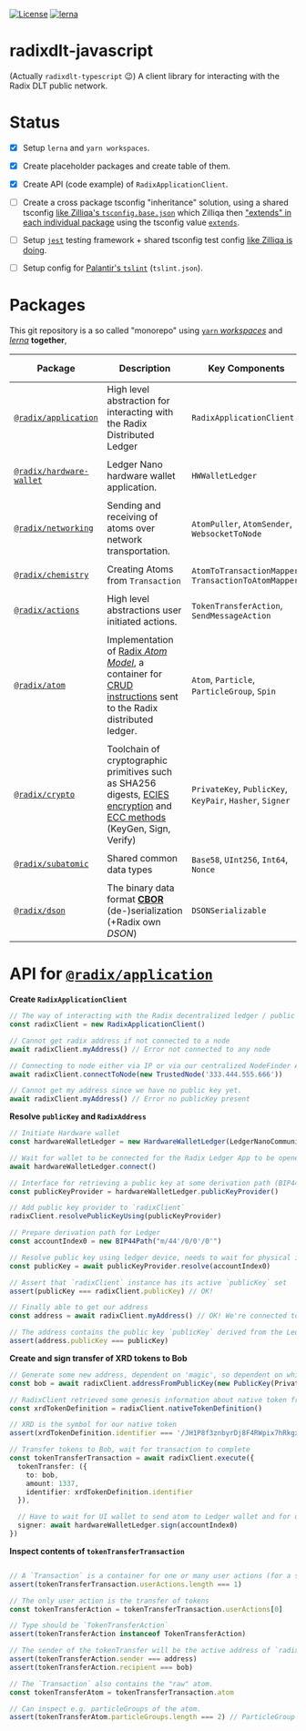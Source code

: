 [![License](https://img.shields.io/badge/License-Apache%202.0-blue.svg)](https://github.com/radixdlt/radixdlt-javascript/blob/main/LICENSE)
[![lerna](https://img.shields.io/badge/maintained%20with-lerna-cc00ff.svg)](https://lerna.js.org/)

# radixdlt-javascript

(Actually `radixdlt-typescript` 😉) A client library for interacting with the Radix DLT public network.

# Status

- [x] Setup `lerna` and `yarn workspaces`.  
- [x] Create placeholder packages and create table of them.  
- [x] Create API (code example) of `RadixApplicationClient`.  
- [ ] Create a cross package tsconfig "inheritance" solution, using a shared tsconfig [like Zilliqa's `tsconfig.base.json`](https://github.com/Zilliqa/Zilliqa-JavaScript-Library/blob/dev/tsconfig.base.json) which Zilliqa then ["extends" in each individual package](https://github.com/Zilliqa/Zilliqa-JavaScript-Library/blob/dev/packages/zilliqa-js-blockchain/tsconfig.json#L2) using the tsconfig value [`extends`](https://www.typescriptlang.org/tsconfig#extends).  
- [ ] Setup [`jest`][jest] testing framework + shared tsconfig test config [like Zilliqa is doing](https://github.com/Zilliqa/Zilliqa-JavaScript-Library/blob/dev/packages/zilliqa-js-blockchain/tsconfig.test.json#L2).
- [ ] Setup config for [Palantir's `tslint`](https://palantir.github.io/tslint/) (`tslint.json`).  


# Packages

This git repository is a so called "monorepo" using [`yarn` *workspaces*](https://classic.yarnpkg.com/en/docs/workspaces/) and [*lerna*](https://github.com/lerna/lerna) **together**,

| Package | Description | Key Components | Internal Dependency | Notable external dependency |
| --- | --- | --- | --- | --- |
| [`@radix/application`][app] | High level abstraction for interacting with the Radix Distributed Ledger | `RadixApplicationClient` | [`@radix/chemistry`][chem], [`@radix/crypto`][crypto] | None |
||
| [`@radix/hardware-wallet`][hwLedger] | Ledger Nano hardware wallet application. | `HWWalletLedger` | [`@radix/atom`][atom] | [`LedgerHQ/ledgerjs`](https://github.com/LedgerHQ/ledgerjs) |
||
| [`@radix/networking`][networking] | Sending and receiving of atoms over network transportation. | `AtomPuller`, `AtomSender`, `WebsocketToNode` | [`@radix/atom`][atom] | None |
||
| [`@radix/chemistry`][chem] | Creating Atoms from `Transaction` | `AtomToTransactionMapper`, `TransactionToAtomMapper` | [`@radix/atom`][atom], [`@radix/actions`][actions] | None |
||
| [`@radix/actions`][actions] | High level abstractions user initiated actions. | `TokenTransferAction`, `SendMessageAction` | [`@radix/subatomic`][subatom] | None |
||
| [`@radix/atom`][atom] | Implementation of [Radix *Atom Model*](https://dev.to/radixdlt/knowledgebase-update-atom-model-263i), a container for [CRUD instructions](https://en.wikipedia.org/wiki/Create,_read,_update_and_delete) sent to the Radix distributed ledger. | `Atom`, `Particle`, `ParticleGroup`, `Spin` | [`@radix/subatomic`][subatom], [`@radix/dson`][dson] | None |
||
| [`@radix/crypto`][crypto] | Toolchain of cryptographic primitives such as SHA256 digests, [ECIES encryption](https://en.wikipedia.org/wiki/Integrated_Encryption_Scheme) and [ECC methods](https://en.wikipedia.org/wiki/Elliptic-curve_cryptography) (KeyGen, Sign, Verify) | `PrivateKey`, `PublicKey`, `KeyPair`, `Hasher`, `Signer` | [`@radix/subatomic`][subatom] | [indutny/elliptic](https://github.com/indutny/elliptic) |
||
| [`@radix/subatomic`][subatom] | Shared common data types | `Base58`, `UInt256`, `Int64`, `Nonce` | No dependencies | None |
||
| [`@radix/dson`][dson] | The binary data format [**CBOR**](https://cbor.io/) (de-)serialization (+Radix own *DSON*) | `DSONSerializable` | No dependencies | [`cbor`](https://www.npmjs.com/package/cbor) |


# API for [`@radix/application`][app]

**Create `RadixApplicationClient`**

```typescript
// The way of interacting with the Radix decentralized ledger / public network is through the `RadixApplicationClient`
const radixClient = new RadixApplicationClient()

// Cannot get radix address if not connected to a node
await radixClient.myAddress() // Error not connected to any node

// Connecting to node either via IP or via our centralized NodeFinder API.
await radixClient.connectToNode(new TrustedNode('333.444.555.666'))

// Cannot get my address since we have no public key yet.
await radixClient.myAddress() // Error no publicKey present
```

**Resolve `publicKey` and `RadixAddress`**

```typescript
// Initiate Hardware wallet 
const hardwareWalletLedger = new HardwareWalletLedger(LedgerNanoCommunicationProtocol.HID)

// Wait for wallet to be connected for the Radix Ledger App to be opened
await hardwareWalletLedger.connect()

// Interface for retrieving a public key at some derivation path (BIP44 path)
const publicKeyProvider = hardwareWalletLedger.publicKeyProvider()

// Add public key provider to `radixClient`
radixClient.resolvePublicKeyUsing(publicKeyProvider)

// Prepare derivation path for Ledger 
const accountIndex0 = new BIP44Path("m/44'/0/0'/0'")

// Resolve public key using ledger device, needs to wait for physical input from user on Ledger Nano
const publicKey = await publicKeyProvider.resolve(accountIndex0) 

// Assert that `radixClient` instance has its active `publicKey` set
assert(publicKey === radixClient.publicKey) // OK!

// Finally able to get our address
const address = await radixClient.myAddress() // OK! We're connected to a node so we have 'magic' from universe config from node and public key

// The address contains the public key `publicKey` derived from the Ledger
assert(address.publicKey === publicKey)
```

**Create and sign transfer of XRD tokens to Bob**

```typescript
// Generate some new address, dependent on 'magic', so dependent on which node we are connected to.
const bob = await radixClient.addressFromPublicKey(new PublicKey(PrivateKey.generateNew())) 

// RadixClient retrieved some genesis information about native token from the node it is connected to.
const xrdTokenDefinition = radixClient.nativeTokenDefinition()

// XRD is the symbol for our native token
assert(xrdTokenDefinition.identifier === '/JH1P8f3znbyrDj8F4RWpix7hRkgxqHjdW2fNnKpR3v6ufXnknor/XRD')

// Transfer tokens to Bob, wait for transaction to complete
const tokenTransferTransaction = await radixClient.execute({
  tokenTransfer: ({
    to: bob,
    amount: 1337,
    identifier: xrdTokenDefinition.identifier
  }),

  // Have to wait for UI wallet to send atom to Ledger wallet and for user to review & accept tokenTransfer on device
  signer: await hardwareWalletLedger.sign(accountIndex0)
})
```

**Inspect contents of `tokenTransferTransaction`**

```typescript

// A `Transaction` is a container for one or many user actions (for a set of well known particles)
assert(tokenTransferTransaction.userActions.length === 1)

// The only user action is the transfer of tokens
const tokenTransferAction = tokenTransferTransaction.userActions[0]

// Type should be `TokenTransferAction`
assert(tokenTransferAction instanceof TokenTransferAction)

// The sender of the tokenTransfer will be the active address of `radixClient` at the time of call to `transferTokens` function
assert(tokenTransferAction.sender === address)
assert(tokenTransferAction.recipient === bob)

// The `Transaction` also contains the "raw" atom.
const tokenTransferAtom = tokenTransferTransaction.atom

// Can inspect e.g. particleGroups of the atom.
assert(tokenTransferAtom.particleGroups.length === 2) // ParticleGroup at index 0 is actual transfer, index 1 is token fee 
```


<!-- LINKS -->

<!-- Radix packages links -->
[app]: ./packages/radix-application
[dson]: ./packages/radix-dson
[chem]: ./packages/radix-chemistry
[atom]: ./packages/radix-atom
[crypto]: ./packages/radix-crypto
[subatom]: ./packages/radix-subatomic
[networking]: ./packages/radix-networking
[hwLedger]: ./packages/radix-hardware-wallet
[actions]: ./packages/radix-actions

<!-- Third party links -->
[jest]: https://jestjs.io/